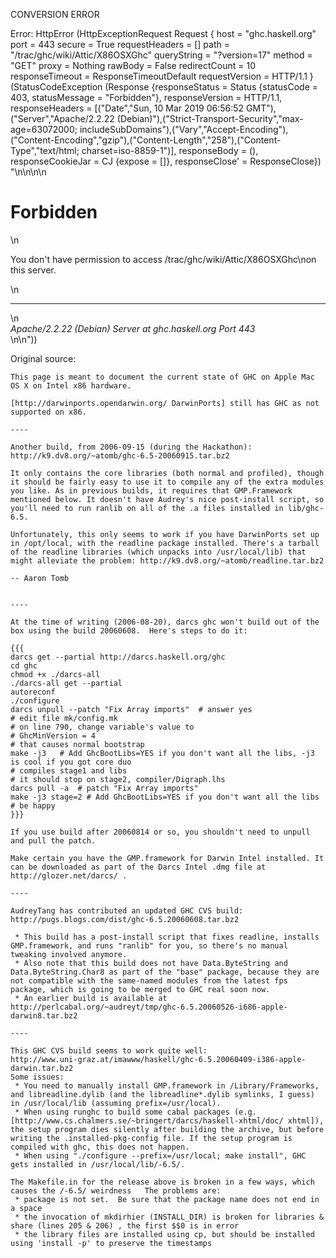 CONVERSION ERROR

Error: HttpError (HttpExceptionRequest Request {
  host                 = "ghc.haskell.org"
  port                 = 443
  secure               = True
  requestHeaders       = []
  path                 = "/trac/ghc/wiki/Attic/X86OSXGhc"
  queryString          = "?version=17"
  method               = "GET"
  proxy                = Nothing
  rawBody              = False
  redirectCount        = 10
  responseTimeout      = ResponseTimeoutDefault
  requestVersion       = HTTP/1.1
}
 (StatusCodeException (Response {responseStatus = Status {statusCode = 403, statusMessage = "Forbidden"}, responseVersion = HTTP/1.1, responseHeaders = [("Date","Sun, 10 Mar 2019 06:56:52 GMT"),("Server","Apache/2.2.22 (Debian)"),("Strict-Transport-Security","max-age=63072000; includeSubDomains"),("Vary","Accept-Encoding"),("Content-Encoding","gzip"),("Content-Length","258"),("Content-Type","text/html; charset=iso-8859-1")], responseBody = (), responseCookieJar = CJ {expose = []}, responseClose' = ResponseClose}) "<!DOCTYPE HTML PUBLIC \"-//IETF//DTD HTML 2.0//EN\">\n<html><head>\n<title>403 Forbidden</title>\n</head><body>\n<h1>Forbidden</h1>\n<p>You don't have permission to access /trac/ghc/wiki/Attic/X86OSXGhc\non this server.</p>\n<hr>\n<address>Apache/2.2.22 (Debian) Server at ghc.haskell.org Port 443</address>\n</body></html>\n"))

Original source:

```trac
This page is meant to document the current state of GHC on Apple Mac OS X on Intel x86 hardware.

[http://darwinports.opendarwin.org/ DarwinPorts] still has GHC as not supported on x86.

----

Another build, from 2006-09-15 (during the Hackathon):
http://k9.dv8.org/~atomb/ghc-6.5-20060915.tar.bz2

It only contains the core libraries (both normal and profiled), though it should be fairly easy to use it to compile any of the extra modules you like. As in previous builds, it requires that GMP.Framework mentioned below. It doesn't have Audrey's nice post-install script, so you'll need to run ranlib on all of the .a files installed in lib/ghc-6.5.

Unfortunately, this only seems to work if you have DarwinPorts set up in /opt/local, with the readline package installed. There's a tarball of the readline libraries (which unpacks into /usr/local/lib) that might alleviate the problem: http://k9.dv8.org/~atomb/readline.tar.bz2

-- Aaron Tomb


----

At the time of writing (2006-08-20), darcs ghc won't build out of the box using the build 20060608.  Here's steps to do it:

{{{
darcs get --partial http://darcs.haskell.org/ghc
cd ghc
chmod +x ./darcs-all
./darcs-all get --partial
autoreconf
./configure
darcs unpull --patch "Fix Array imports"  # answer yes
# edit file mk/config.mk
# on line 790, change variable's value to
# GhcMinVersion = 4
# that causes normal bootstrap
make -j3   # Add GhcBootLibs=YES if you don't want all the libs, -j3 is cool if you got core duo
# compiles stage1 and libs
# it should stop on stage2, compiler/Digraph.lhs
darcs pull -a  # patch "Fix Array imports"
make -j3 stage=2 # Add GhcBootLibs=YES if you don't want all the libs
# be happy
}}}

If you use build after 20060814 or so, you shouldn't need to unpull and pull the patch.

Make certain you have the GMP.framework for Darwin Intel installed. It can be downloaded as part of the Darcs Intel .dmg file at http://glozer.net/darcs/ .

----

AudreyTang has contributed an updated GHC CVS build:
http://pugs.blogs.com/dist/ghc-6.5.20060608.tar.bz2

 * This build has a post-install script that fixes readline, installs GMP.framework, and runs "ranlib" for you, so there's no manual tweaking involved anymore.
 * Also note that this build does not have Data.ByteString and Data.ByteString.Char8 as part of the "base" package, because they are not compatible with the same-named modules from the latest fps package, which is going to be merged to GHC real soon now.
 * An earlier build is available at http://perlcabal.org/~audreyt/tmp/ghc-6.5.20060526-i686-apple-darwin8.tar.bz2

----

This GHC CVS build seems to work quite well:
http://www.uni-graz.at/imawww/haskell/ghc-6.5.20060409-i386-apple-darwin.tar.bz2
Some issues:
 * You need to manually install GMP.framework in /Library/Frameworks, and libreadline.dylib (and the libreadline*.dylib symlinks, I guess) in /usr/local/lib (assuming prefix=/usr/local).
 * When using runghc to build some cabal packages (e.g. [http://www.cs.chalmers.se/~bringert/darcs/haskell-xhtml/doc/ xhtml]), the setup program dies silently after building the archive, but before writing the .installed-pkg-config file. If the setup program is compiled with ghc, this does not happen.
 * When using "./configure --prefix=/usr/local; make install", GHC gets installed in /usr/local/lib/-6.5/.

The Makefile.in for the release above is broken in a few ways, which causes the /-6.5/ weirdness   The problems are:
 * package is not set.  Be sure that the package name does not end in a space
 * the invocation of mkdirhier (INSTALL_DIR) is broken for libraries & share (lines 205 & 206) , the first $$0 is in error
 * the library files are installed using cp, but should be installed using 'install -p' to preserve the timestamps


```
